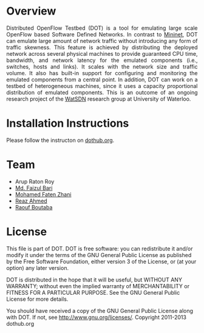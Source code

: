 Overview
====================================================================================================================

<p align="justify">Distributed OpenFlow Testbed (DOT) is a tool for emulating large scale OpenFlow based Software Defined Networks. In contrast to <a href="http://www.mininet.org/" target="_blank">Mininet</a>, DOT can emulate large amount of network traffic without introducing any form of traffic skewness. This feature is achieved by distributing the deployed network across several physical machines to provide guaranteed CPU time, bandwidth, and network latency for the emulated components (i.e., switches, hosts and links). It scales with the network size and traffic volume. It also has built-in support for configuring and monitoring the emulated components from a central point. In addition, DOT can work on a testbed of heterogeneous machines, since it uses a capacity proportional distribution of emulated components. This is an outcome of an ongoing research project of the <a href="http://waterloosdn.org:82/index.php?title=Main_Page" target="_blank">WatSDN</a> research group at University of Waterloo.</p>

Installation Instructions
====================================================================================================================
Please follow the instructon on <a href="dothub.org" target="_blank">dothub.org</a>.

Team
====================================================================================================================
<ul>
	<li>Arup Raton Roy</li>
	<li><a href="http://www.cs.uwaterloo.ca/~mfbari" target="_blank">Md. Faizul Bari</a></li>
	<li><a href="https://cs.uwaterloo.ca/~mfzhani/" target="_blank">Mohamed Faten Zhani</a></li>
	<li><a href="https://cs.uwaterloo.ca/~r5ahmed" target="_blank">Reaz Ahmed</a></li>
	<li><a href="http://rboutaba.cs.uwaterloo.ca/index.html" target="_blank">Raouf Boutaba</a></li>
</ul>


License
====================================================================================================================
This file is part of DOT.
   DOT is free software: you can redistribute it and/or modify
   it under the terms of the GNU General Public License as published by
   the Free Software Foundation, either version 3 of the License, or
   (at your option) any later version.

   DOT is distributed in the hope that it will be useful,
   but WITHOUT ANY WARRANTY; without even the implied warranty of
   MERCHANTABILITY or FITNESS FOR A PARTICULAR PURPOSE.  See the
   GNU General Public License for more details.

   You should have received a copy of the GNU General Public License
   along with DOT.  If not, see <http://www.gnu.org/licenses/>.
Copyright 2011-2013 dothub.org
